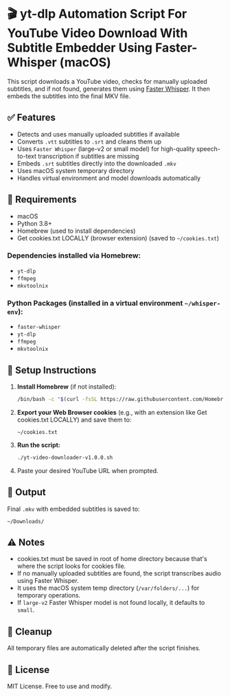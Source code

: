 # 🎬 yt-dlp Automation Script For YouTube Video Download With Subtitle Embedder Using Faster-Whisper (macOS)

This script downloads a YouTube video, checks for manually uploaded subtitles, and if not found, generates them using [Faster Whisper](https://github.com/guillaumekln/faster-whisper). It then embeds the subtitles into the final MKV file.

## ✅ Features

- Detects and uses manually uploaded subtitles if available
- Converts `.vtt` subtitles to `.srt` and cleans them up
- Uses `Faster Whisper` (large-v2 or small model) for high-quality speech-to-text transcription if subtitles are missing
- Embeds `.srt` subtitles directly into the downloaded `.mkv`
- Uses macOS system temporary directory
- Handles virtual environment and model downloads automatically

## 🧰 Requirements

- macOS
- Python 3.8+
- Homebrew (used to install dependencies)
- Get cookies.txt LOCALLY (browser extension) (saved to `~/cookies.txt`)

### Dependencies installed via Homebrew:

- `yt-dlp`
- `ffmpeg`
- `mkvtoolnix`

### Python Packages (installed in a virtual environment `~/whisper-env`):

- `faster-whisper`
- `yt-dlp`
- `ffmpeg`
- `mkvtoolnix`

## 🚀 Setup Instructions

1. **Install Homebrew** (if not installed):
    ```sh
    /bin/bash -c "$(curl -fsSL https://raw.githubusercontent.com/Homebrew/install/HEAD/install.sh)"
    ```

2. **Export your Web Browser cookies** (e.g., with an extension like Get cookies.txt LOCALLY) and save them to:
    ```
    ~/cookies.txt
    ```

3. **Run the script:**
    ```sh
    ./yt-video-downloader-v1.0.0.sh
    ```

4. Paste your desired YouTube URL when prompted.

## 📂 Output

Final `.mkv` with embedded subtitles is saved to:
```
~/Downloads/
```

## ⚠️ Notes

- cookies.txt must be saved in root of home directory because that's where the script looks for cookies file.
- If no manually uploaded subtitles are found, the script transcribes audio using Faster Whisper.
- It uses the macOS system temp directory (`/var/folders/...`) for temporary operations.
- If `large-v2` Faster Whisper model is not found locally, it defaults to `small`.

## 🧹 Cleanup

All temporary files are automatically deleted after the script finishes.

## 📜 License

MIT License. Free to use and modify.
